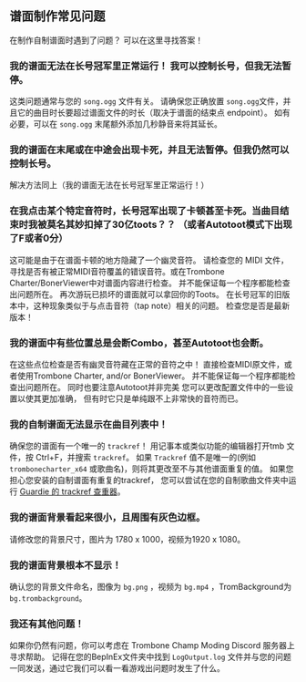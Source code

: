 谱面制作常见问题
---

在制作自制谱面时遇到了问题？ 可以在这里寻找答案！

### 我的谱面无法在长号冠军里正常运行！ 我可以控制长号，但我无法暂停。

这类问题通常与您的 `song.ogg` 文件有关。 请确保您正确放置 `song.ogg`文件，并且它的曲目时长要超过谱面文件的时长（取决于谱面的结束点 endpoint）。 如有必要，可以在 `song.ogg` 末尾额外添加几秒静音来将其延长。

### 我的谱面在末尾或在中途会出现卡死，并且无法暂停。但我仍然可以控制长号。

解决方法同上（我的谱面无法在长号冠军里正常运行！）

### 在我点击某个特定音符时，长号冠军出现了卡顿甚至卡死。当曲目结束时我被莫名其妙扣掉了30亿toots？？ （或者Autotoot模式下出现了F或者0分）

这可能是由于在谱面卡顿的地方隐藏了一个幽灵音符。 请检查您的 MIDI 文件，寻找是否有被正常MIDI音符覆盖的错误音符。或在Trombone Charter/BonerViewer中对谱面内容进行检查。 并不能保证每一个程序都能检查出问题所在。 再次游玩已损坏的谱面就可以拿回你的Toots。 在长号冠军的旧版本中，这种现象类似于与点击音符（tap note）相关的问题。 检查您是否是最新版本！

### 我的谱面中有些位置总是会断Combo，甚至Autotoot也会断。

在这些点位检查是否有幽灵音符藏在正常的音符之中！ 直接检查MIDI原文件，或者使用Trombone Charter, and/or BonerViewer。 并不能保证每一个程序都能检查出问题所在。 同时也要注意Autotoot并非完美 您可以更改配置文件中的一些设置以使其更加准确， 但有时它只是单纯跟不上非常快的音符而已。

### 我的自制谱面无法显示在曲目列表中！

确保您的谱面有一个唯一的 `trackref`！ 用记事本或类似功能的编辑器打开tmb 文件，按 Ctrl+F，并搜索 `trackref`。 如果 `Trackref` 值不是唯一的(例如 `trombonecharter_x64` 或歌曲名)，则将其更改至不与其他谱面重复的值。 如果您担心您安装的自制谱面有重复的trackref， 您可以尝试在您的自制歌曲文件夹中运行 [Guardie 的 trackref 查重器](https://github.com/Guarde/TrackRef-Checker/releases/latest)。

### 我的谱面背景看起来很小，且周围有灰色边框。

请修改您的背景尺寸，图片为 1780 x 1000，视频为1920 x 1080。

### 我的谱面背景根本不显示！

确认您的背景文件命名，图像为 `bg.png` ，视频为 `bg.mp4` ，TromBackground为 `bg.trombackground`。

### 我还有其他问题！

如果你仍然有问题，你可以考虑在 Trombone Champ Moding Discord 服务器上寻求帮助。 记得在您的BepInEx文件夹中找到 `LogOutput.log` 文件并与您的问题一同发送，通过它我们可以看一看游戏出问题时发生了什么。
